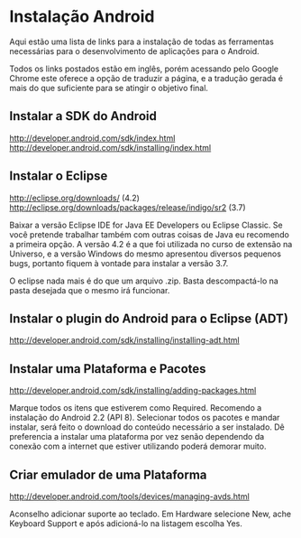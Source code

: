 Instalação Android
==================

Aqui estão uma lista de links para a instalação de todas as ferramentas necessárias para o desenvolvimento de aplicações para o Android.

Todos os links postados estão em inglês, porém acessando pelo Google Chrome este oferece a opção de traduzir a página, e a tradução gerada é mais do que suficiente para se atingir o objetivo final.


Instalar a SDK do Android
-------------------------
http://developer.android.com/sdk/index.html
http://developer.android.com/sdk/installing/index.html


Instalar o Eclipse
------------------
http://eclipse.org/downloads/ (4.2)
http://eclipse.org/downloads/packages/release/indigo/sr2 (3.7)

Baixar a versão Eclipse IDE for Java EE Developers ou Eclipse Classic.
Se você pretende trabalhar também com outras coisas de Java eu recomendo a primeira opção.
A versão 4.2 é a que foi utilizada no curso de extensão na Universo, e a versão Windows do mesmo apresentou diversos pequenos bugs, portanto fiquem à vontade para instalar a versão 3.7.

O eclipse nada mais é do que um arquivo .zip. Basta descompactá-lo na pasta desejada que o mesmo irá funcionar.


Instalar o plugin do Android para o Eclipse (ADT)
-------------------------------------------------
http://developer.android.com/sdk/installing/installing-adt.html


Instalar uma Plataforma e Pacotes
---------------------------------
http://developer.android.com/sdk/installing/adding-packages.html

Marque todos os itens que estiverem como Required.
Recomendo a instalação do Android 2.2 (API 8).
Selecionar todos os pacotes e mandar instalar, será feito o download do conteúdo necessário a ser instalado. Dê preferencia a instalar uma plataforma por vez senão dependendo da conexão com a internet que estiver utilizando poderá demorar muito.


Criar emulador de uma Plataforma
--------------------------------
http://developer.android.com/tools/devices/managing-avds.html

Aconselho adicionar suporte ao teclado.
Em Hardware selecione New, ache Keyboard Support e após adicioná-lo na listagem escolha Yes.

